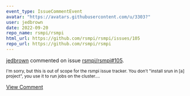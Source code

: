 ```yaml
---
event_type: IssueCommentEvent
avatar: "https://avatars.githubusercontent.com/u/3303?"
user: jedbrown
date: 2022-09-20
repo_name: rsmpi/rsmpi
html_url: https://github.com/rsmpi/rsmpi/issues/105
repo_url: https://github.com/rsmpi/rsmpi
---
```


<a href='https://github.com/jedbrown' target='_blank'>jedbrown</a> commented on issue <a href='https://github.com/rsmpi/rsmpi/issues/105' target='_blank'>rsmpi/rsmpi#105</a>.

<small>I'm sorry, but this is out of scope for the rsmpi issue tracker. You don't "install srun in [a] project", you use it to run jobs on the cluster....</small>

<a href='https://github.com/rsmpi/rsmpi/issues/105' target='_blank'>View Comment</a>